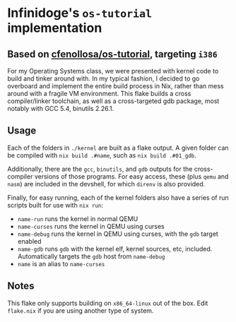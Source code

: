 # Infinidoge's `os-tutorial` implementation

## Based on [cfenollosa/os-tutorial](https://github.com/cfenollosa/os-tutorial), targeting `i386`

For my Operating Systems class, we were presented with kernel code to build and tinker around with.
In my typical fashion, I decided to go overboard and implement the entire build process in Nix, rather than mess around with a fragile VM environment.
This flake builds a cross compiler/linker toolchain, as well as a cross-targeted gdb package, most notably with GCC 5.4, binutils 2.26.1.

## Usage

Each of the folders in `./kernel` are built as a flake output.
A given folder can be compiled with `nix build .#name`, such as `nix build .#01_gdb`.

Additionally, there are the `gcc`, `binutils`, and `gdb` outputs for the cross-compiler versions of those programs.
For easy access, these (plus `qemu` and `nasm`) are included in the devshell, for which `direnv` is also provided.

Finally, for easy running, each of the kernel folders also have a series of run scripts built for use with `nix run`:

- `name-run` runs the kernel in normal QEMU
- `name-curses` runs the kernel in QEMU using curses
- `name-debug` runs the kernel in QEMU using curses, with the `gdb` target enabled
- `name-gdb` runs `gdb` with the kernel elf, kernel sources, etc, included. Automatically targets the `gdb` host from `name-debug`
- `name` is an alias to `name-curses`

## Notes

This flake only supports building on `x86_64-linux` out of the box.
Edit `flake.nix` if you are using another type of system.
